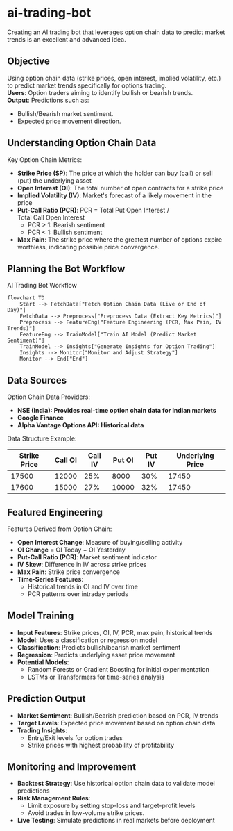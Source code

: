 # ai-trading-bot
Creating an AI trading bot that leverages option chain data to predict market trends is an excellent and advanced idea.

## Objective
Using option chain data (strike prices, open interest, implied volatility, etc.) to predict market trends specifically for options trading.<br>
**Users**: Option traders aiming to identify bullish or bearish trends.<br>
**Output**: Predictions such as:
- Bullish/Bearish market sentiment.
- Expected price movement direction.

## Understanding Option Chain Data
Key Option Chain Metrics:

- **Strike Price (SP)**: The price at which the holder can buy (call) or sell (put) the underlying asset
- **Open Interest (OI)**: The total number of open contracts for a strike price
- **Implied Volatility (IV)**: Market's forecast of a likely movement in the price
- **Put-Call Ratio (PCR)**: PCR = Total Put Open Interest / Total Call Open Interest
     - PCR > 1: Bearish sentiment
     - PCR < 1: Bullish sentiment
- **Max Pain**: The strike price where the greatest number of options expire worthless, indicating possible price convergence.

## Planning the Bot Workflow
AI Trading Bot Workflow

```mermaid
flowchart TD
    Start --> FetchData["Fetch Option Chain Data (Live or End of Day)"]
    FetchData --> Preprocess["Preprocess Data (Extract Key Metrics)"]
    Preprocess --> FeatureEng["Feature Engineering (PCR, Max Pain, IV Trends)"]
    FeatureEng --> TrainModel["Train AI Model (Predict Market Sentiment)"]
    TrainModel --> Insights["Generate Insights for Option Trading"]
    Insights --> Monitor["Monitor and Adjust Strategy"]
    Monitor --> End["End"]
```

## Data Sources

Option Chain Data Providers:
- **NSE (India): Provides real-time option chain data for Indian markets**
- **Google Finance**
- **Alpha Vantage Options API: Historical data**

Data Structure Example:

|**Strike Price**| **Call OI** |	**Call IV** |	**Put OI** |	**Put IV** |	**Underlying Price** |
|----------------|--------------|-------------|-------------|-------------|-----------------------|
|17500 |	12000 |	25% |	8000 |	30% |	17450 |
|17600 |	15000	|27% |	10000 |	32% |	17450 |

## Featured Engineering

Features Derived from Option Chain:
- **Open Interest Change**: Measure of buying/selling activity
- **OI Change** = OI Today − OI Yesterday
- **Put-Call Ratio (PCR)**: Market sentiment indicator
- **IV Skew**: Difference in IV across strike prices
- **Max Pain**: Strike price convergence
- **Time-Series Features**:
   - Historical trends in OI and IV over time
   - PCR patterns over intraday periods

## Model Training
- **Input Features**: Strike prices, OI, IV, PCR, max pain, historical trends
- **Model**: Uses a classification or regression model
- **Classification**: Predicts bullish/bearish market sentiment
- **Regression**: Predicts underlying asset price movement
- **Potential Models**:
    - Random Forests or Gradient Boosting for initial experimentation
    - LSTMs or Transformers for time-series analysis

## Prediction Output
- **Market Sentiment**: Bullish/Bearish prediction based on PCR, IV trends
- **Target Levels**: Expected price movement based on option chain data
- **Trading Insights**:
   - Entry/Exit levels for option trades
   - Strike prices with highest probability of profitability


## Monitoring and Improvement
- **Backtest Strategy**: Use historical option chain data to validate model predictions
- **Risk Management Rules**:
    - Limit exposure by setting stop-loss and target-profit levels
    - Avoid trades in low-volume strike prices.
- **Live Testing**: Simulate predictions in real markets before deployment
